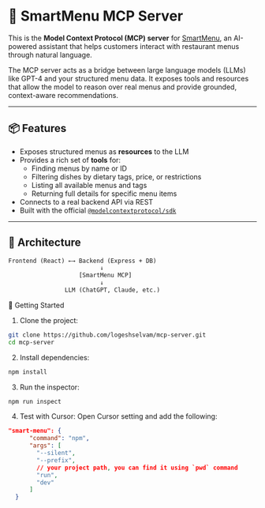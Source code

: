 # 🧠 SmartMenu MCP Server

This is the **Model Context Protocol (MCP) server** for [SmartMenu](https://github.com/your-org/smartmenu), an AI-powered assistant that helps customers interact with restaurant menus through natural language.

The MCP server acts as a bridge between large language models (LLMs) like GPT-4 and your structured menu data. It exposes tools and resources that allow the model to reason over real menus and provide grounded, context-aware recommendations.

---

## 📦 Features

- Exposes structured menus as **resources** to the LLM
- Provides a rich set of **tools** for:
  - Finding menus by name or ID
  - Filtering dishes by dietary tags, price, or restrictions
  - Listing all available menus and tags
  - Returning full details for specific menu items
- Connects to a real backend API via REST
- Built with the official [`@modelcontextprotocol/sdk`](https://www.npmjs.com/package/@modelcontextprotocol/sdk)

---

## 🧱 Architecture

```txt
Frontend (React) ←→ Backend (Express + DB)
                          ↓
                    [SmartMenu MCP]
                          ↓
                LLM (ChatGPT, Claude, etc.)
```

🚀 Getting Started

1. Clone the project:

```bash
git clone https://github.com/logeshselvam/mcp-server.git
cd mcp-server
```

2. Install dependencies:

```bash
npm install
```

3. Run the inspector:

```bash
npm run inspect
```

4. Test with Cursor:
   Open Cursor setting and add the following:

```json
"smart-menu": {
      "command": "npm",
      "args": [
        "--silent",
        "--prefix",
        // your project path, you can find it using `pwd` command
        "run",
        "dev"
      ]
  }
```
